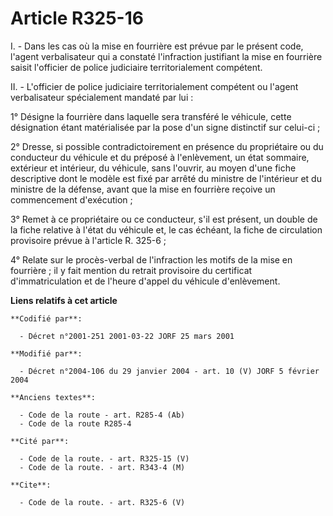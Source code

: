 # Article R325-16

I. - Dans les cas où la mise en fourrière est prévue par le présent code, l'agent verbalisateur qui a constaté l'infraction
justifiant la mise en fourrière saisit l'officier de police judiciaire territorialement compétent.

II. - L'officier de police judiciaire territorialement compétent ou l'agent verbalisateur spécialement mandaté par lui :

1° Désigne la fourrière dans laquelle sera transféré le véhicule, cette désignation étant matérialisée par la pose d'un signe
distinctif sur celui-ci ;

2° Dresse, si possible contradictoirement en présence du propriétaire ou du conducteur du véhicule et du préposé à
l'enlèvement, un état sommaire, extérieur et intérieur, du véhicule, sans l'ouvrir, au moyen d'une fiche descriptive dont le
modèle est fixé par arrêté du ministre de l'intérieur et du ministre de la défense, avant que la mise en fourrière reçoive un
commencement d'exécution ;

3° Remet à ce propriétaire ou ce conducteur, s'il est présent, un double de la fiche relative à l'état du véhicule et, le cas
échéant, la fiche de circulation provisoire prévue à l'article R. 325-6 ;

4° Relate sur le procès-verbal de l'infraction les motifs de la mise en fourrière ; il y fait mention du retrait provisoire
du certificat d'immatriculation et de l'heure d'appel du véhicule d'enlèvement.

**Liens relatifs à cet article**

	**Codifié par**:

	  - Décret n°2001-251 2001-03-22 JORF 25 mars 2001

	**Modifié par**:

	  - Décret n°2004-106 du 29 janvier 2004 - art. 10 (V) JORF 5 février 2004

	**Anciens textes**:

	  - Code de la route - art. R285-4 (Ab)
	  - Code de la route R285-4

	**Cité par**:

	  - Code de la route. - art. R325-15 (V)
	  - Code de la route. - art. R343-4 (M)

	**Cite**:

	  - Code de la route. - art. R325-6 (V)
